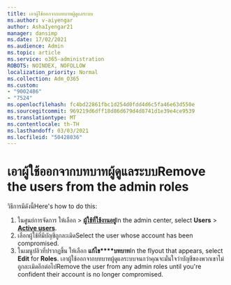 ```yaml
---
title: เอาผู้ใช้ออกจากบทบาทผู้ดูแลระบบ
ms.author: v-aiyengar
author: AshaIyengar21
manager: dansimp
ms.date: 17/02/2021
ms.audience: Admin
ms.topic: article
ms.service: o365-administration
ROBOTS: NOINDEX, NOFOLLOW
localization_priority: Normal
ms.collection: Adm_O365
ms.custom:
- "9002486"
- "7524"
ms.openlocfilehash: fc4bd22861fbc1d254d0fdd4d6c5fa46e63d550e
ms.sourcegitcommit: 969219d6dff18d86d679d4d8741d1e39e4ce9539
ms.translationtype: MT
ms.contentlocale: th-TH
ms.lasthandoff: 03/03/2021
ms.locfileid: "50428036"
---
```

# <a name="remove-the-users-from-the-admin-roles"></a><span data-ttu-id="598db-102">เอาผู้ใช้ออกจากบทบาทผู้ดูแลระบบ</span><span class="sxs-lookup"><span data-stu-id="598db-102">Remove the users from the admin roles</span></span>

<span data-ttu-id="598db-103">วิธีการมีดังนี้</span><span class="sxs-lookup"><span data-stu-id="598db-103">Here's how to do this:</span></span>

1. <span data-ttu-id="598db-104">ในศูนย์การจัดการ ให้เลือก  >  [**ผู้ใช้ที่ใช้งานอยู่**](https://go.microsoft.com/fwlink/p/?linkid=834822)</span><span class="sxs-lookup"><span data-stu-id="598db-104">In the admin center, select **Users** > [**Active users**](https://go.microsoft.com/fwlink/p/?linkid=834822).</span></span>
1. <span data-ttu-id="598db-105">เลือกผู้ใช้ที่มีบัญชีถูกละเมิด</span><span class="sxs-lookup"><span data-stu-id="598db-105">Select the user whose account has been compromised.</span></span>
1. <span data-ttu-id="598db-106">ในเมนูปลิวที่ปรากฏขึ้น ให้เลือก **แก้ไข\*\*\*\*บทบาท**</span><span class="sxs-lookup"><span data-stu-id="598db-106">In the flyout that appears, select **Edit** for **Roles**.</span></span> <span data-ttu-id="598db-107">เอาผู้ใช้ออกจากบทบาทผู้ดูแลระบบจนกว่าคุณจะมั่นใจว่าบัญชีของพวกเขาไม่ถูกละเมิดอีกต่อไป</span><span class="sxs-lookup"><span data-stu-id="598db-107">Remove the user from any admin roles until you're confident their account is no longer compromised.</span></span>

